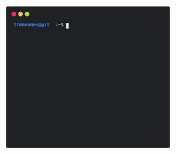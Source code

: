 <p align="center" >
    <a href="https://github.com/tfdmendes/readme-style">
        <img width="450px" src="https://raw.githubusercontent.com/tfdmendes/readme-style/master/github_stats.svg" alt="Github Stats" title="Terminal Style GitHub Stats">
    </a>
</p>
